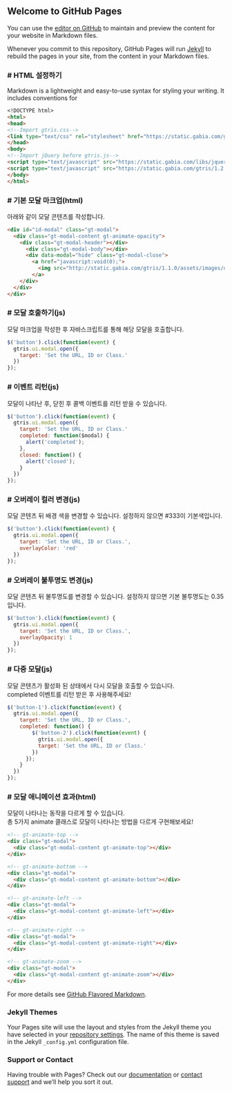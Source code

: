 ## Welcome to GitHub Pages

You can use the [editor on GitHub](https://github.com/gabia-frontend-dev/gabia-frontend-dev.github.io/edit/master/README.md) to maintain and preview the content for your website in Markdown files.

Whenever you commit to this repository, GitHub Pages will run [Jekyll](https://jekyllrb.com/) to rebuild the pages in your site, from the content in your Markdown files.

### # HTML 설정하기

Markdown is a lightweight and easy-to-use syntax for styling your writing. It includes conventions for

```markdown
<!DOCTYPE html>
<html>
<head>
<!--Import gtris.css-->
<link type="text/css" rel="stylesheet" href="https://static.gabia.com/gtris/1.2.0/css/gtris.min.css">
</head>
<body>
<!--Import jQuery before gtris.js-->
<script type="text/javascript" src="https://static.gabia.com/libs/jquery/1.9.1/jquery.min.js"></script>
<script type="text/javascript" src="https://static.gabia.com/gtris/1.2.0/js/gtris.min.js"></script>
</body>
</html>
```

### # 기본 모달 마크업(html)

아래와 같이 모달 콘텐츠를 작성합니다.

```markdown
<div id="id-modal" class="gt-modal">
  <div class="gt-modal-content gt-animate-opacity">
    <div class="gt-modal-header"></div>
      <div class="gt-modal-body"></div>
      <div data-modal="hide" class="gt-modal-close">
        <a href="javascript:void(0);">
          <img src="http://static.gabia.com/gtris/1.1.0/assets/images/delete.svg" alt="닫기">
        </a>
    </div>
  </div>
</div>
```

### # 모달 호출하기(js)

모달 마크업을 작성한 후 자바스크립트를 통해 해당 모달을 호출합니다.

```javascript
$('button').click(function(event) {
  gtris.ui.modal.open({
    target: 'Set the URL, ID or Class.'
  })
});
```

### # 이벤트 리턴(js)

모달이 나타난 후, 닫힌 후 콜백 이벤트를 리턴 받을 수 있습니다.

```javascript
$('button').click(function(event) {
  gtris.ui.modal.open({
    target: 'Set the URL, ID or Class.'
    completed: function($modal) {
      alert('completed');
    },
    closed: function() {
      alert('closed');
    }
  })
});
```

### # 오버레이 컬러 변경(js)

모달 콘텐츠 뒤 배경 색을 변경할 수 있습니다. 설정하지 않으면 #333이 기본색입니다.

```javascript
$('button').click(function(event) {
  gtris.ui.modal.open({
    target: 'Set the URL, ID or Class.',
    overlayColor: 'red'
  })
});
```

### # 오버레이 불투명도 변경(js)

모달 콘텐츠 뒤 불투명도를 변경할 수 있습니다. 설정하지 않으면 기본 불투명도는 0.35입니다.

```javascript
$('button').click(function(event) {
  gtris.ui.modal.open({
    target: 'Set the URL, ID or Class.',
    overlayOpacity: 1
  })
});
```

### # 다중 모달(js)

모달 콘텐츠가 활성화 된 상태에서 다시 모달을 호출할 수 있습니다.  
completed 이벤트를 리턴 받은 후 사용해주세요!

```javascript
$('button-1').click(function(event) {
  gtris.ui.modal.open({
    target: 'Set the URL, ID or Class.',
    completed: function() {
        $('button-2').click(function(event) {
          gtris.ui.modal.open({
          target: 'Set the URL, ID or Class.'
        })
      });
    }
  })
});
```

### # 모달 애니메이션 효과(html)

모달이 나타나는 동작을 다르게 할 수 있습니다.  
총 5가지 animate 클래스로 모달이 나타나는 방법을 다르게 구현해보세요!

```html
<!-- gt-animate-top -->
<div class="gt-modal">
  <div class="gt-modal-content gt-animate-top"></div>
</div>

<!-- gt-animate-bottom -->
<div class="gt-modal">
  <div class="gt-modal-content gt-animate-bottom"></div>
</div>

<!-- gt-animate-left -->
<div class="gt-modal">
  <div class="gt-modal-content gt-animate-left"></div>
</div>

<!-- gt-animate-right -->
<div class="gt-modal">
  <div class="gt-modal-content gt-animate-right"></div>
</div>

<!-- gt-animate-zoom -->
<div class="gt-modal">
  <div class="gt-modal-content gt-animate-zoom"></div>
</div>
```


For more details see [GitHub Flavored Markdown](https://guides.github.com/features/mastering-markdown/).

### Jekyll Themes

Your Pages site will use the layout and styles from the Jekyll theme you have selected in your [repository settings](https://github.com/gabia-frontend-dev/gabia-frontend-dev.github.io/settings). The name of this theme is saved in the Jekyll `_config.yml` configuration file.

### Support or Contact

Having trouble with Pages? Check out our [documentation](https://help.github.com/categories/github-pages-basics/) or [contact support](https://github.com/contact) and we’ll help you sort it out.

<!--  
<button id="id-modal-btn" class="gt-button gt-button-success">Set the Target(ID)</button>
<div id="id-modal" class="gt-modal">
  <div class="gt-modal-content gt-animate-opacity">
    <div class="gt-modal-header">Id Modal</div>
    <div class="gt-modal-body">
      <p class="gt-xxlarge gt-text-blue gt-center">도메인에 대한 다섯 가지 오해</p>
      <p class="gt-center gt-padding-large">도메인을 고르는 건 어려운 일이다. 특히 회사의 이름을 정하는 일과 관계되어 있을 때면 도메인을 고르는 건 더욱 어려워진다. 도메인 선택의 주요한 고민 가운데 하나는 ‘어떤 gTLD를 사용할 것인가’이다. TLD란 사이트 뒤에 붙는 접미사 같은 것으로, 우리에게 익숙한 .com, .net. .kr뿐만 아니라 .cafe, .sports는 물론 심지어 .sexy 같은 것들도 모두 TLD에 속한다. TLD는 전보다 훨씬 다양해졌고 지금도 계속....</p>
    </div>
    <div data-modal="hide" class="gt-modal-close">
      <a href="javascript:void(0);">
        <img src="http://static.gabia.com/gtris/1.1.0/assets/images/delete.svg" alt="닫기">
      </a>
    </div>
  </div>
</div>

<script>
$('#id-modal-btn').click(function(event) {
gtris.ui.modal.open({
    target: '#id-modal'
  })
});
</script>
-->